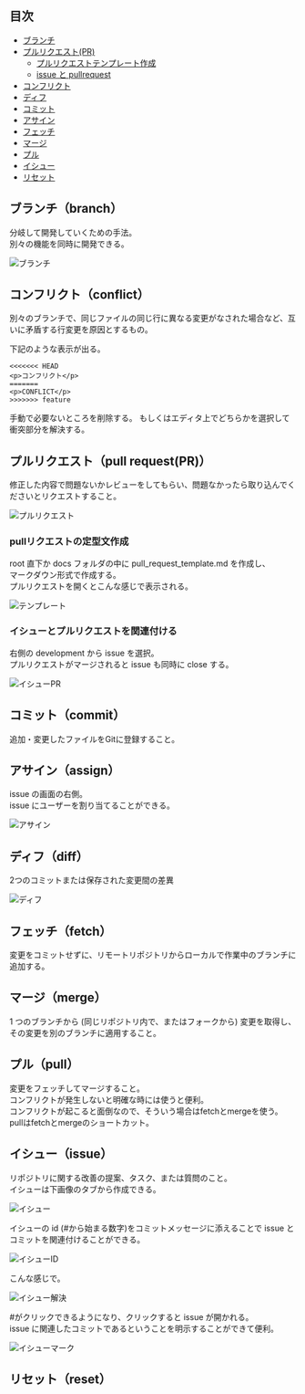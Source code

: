 ﻿## 目次

- [ブランチ](#branch)
- [プルリクエスト(PR)](#pr)
  - [プルリクエストテンプレート作成](#temp)
  - [issue と pullrequest](#issuepr)
- [コンフリクト](#conflict)
- [ディフ](#diff)
- [コミット](#commit)
- [アサイン](#assign)
- [フェッチ](#fetch)
- [マージ](#merge)
- [プル](#pull)
- [イシュー](#issue)
- [リセット](#reset)

<h2 id="branch">ブランチ（branch）</h2>

分岐して開発していくための手法。<br>
別々の機能を同時に開発できる。

![ブランチ](/images/branch.png)

<h2 id="conflict">コンフリクト（conflict）</h2>

別々のブランチで、同じファイルの同じ行に異なる変更がなされた場合など、互いに矛盾する行変更を原因とするもの。

下記のような表示が出る。

```
<<<<<<< HEAD
<p>コンフリクト</p>
=======
<p>CONFLICT</p>
>>>>>>> feature
```

手動で必要ないところを削除する。
もしくはエディタ上でどちらかを選択して衝突部分を解決する。

<h2 id="pr">プルリクエスト（pull request(PR)）</h2>
修正した内容で問題ないかレビューをしてもらい、問題なかったら取り込んでくださいとリクエストすること。

![プルリクエスト](/images/pr.png)

<h3 id="temp">pullリクエストの定型文作成</h3>

root 直下か docs フォルダの中に pull_request_template.md を作成し、<br>
マークダウン形式で作成する。<br>
プルリクエストを開くとこんな感じで表示される。

![テンプレート](/images/temp.png)

<h3 id="issuepr">イシューとプルリクエストを関連付ける</h3>

右側の development から issue を選択。<br>
プルリクエストがマージされると issue も同時に close する。

![イシューPR](/images/issuepr.png)

<h2 id="commit">コミット（commit）</h2>
追加・変更したファイルをGitに登録すること。

<h2 id="assign">アサイン（assign）</h2>

issue の画面の右側。<br>
issue にユーザーを割り当てることができる。

![アサイン](/images/assign.png)

<h2 id="diff">ディフ（diff）</h2>
2つのコミットまたは保存された変更間の差異

![ディフ](/images/diff.png)

<h2 id="fetch">フェッチ（fetch）</h2>
変更をコミットせずに、リモートリポジトリからローカルで作業中のブランチに追加する。

<h2 id="merge">マージ（merge）</h2>
1 つのブランチから (同じリポジトリ内で、またはフォークから) 変更を取得し、その変更を別のブランチに適用すること。

<h2 id="pull">プル（pull）</h2>
変更をフェッチしてマージすること。<br>
コンフリクトが発生しないと明確な時には使うと便利。<br>
コンフリクトが起こると面倒なので、そういう場合はfetchとmergeを使う。<br>
pullはfetchとmergeのショートカット。

<h2 id="issue">イシュー（issue）</h2>
リポジトリに関する改善の提案、タスク、または質問のこと。<br>
イシューは下画像のタブから作成できる。

![イシュー](/images/issue.png)

イシューの id (#から始まる数字)をコミットメッセージに添えることで issue とコミットを関連付けることができる。

![イシューID](/images/issuenumber.png)

こんな感じで。

![イシュー解決](/images/issueresolve.png)

#がクリックできるようになり、クリックすると issue が開かれる。<br>
issue に関連したコミットであるということを明示することができて便利。

![イシューマーク](/images/issuemark.png)

<h2 id="reset">リセット（reset）</h2>
